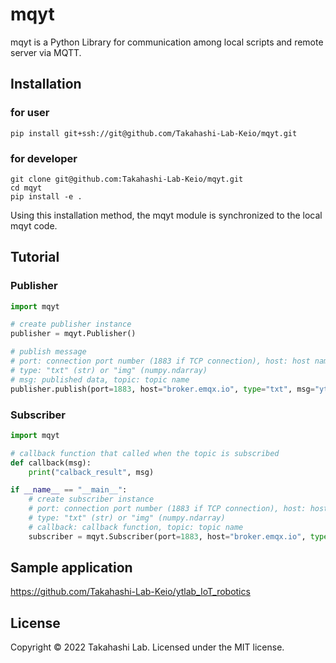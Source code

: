 # mqyt

mqyt is a Python Library for communication among local scripts and remote server via MQTT.

## Installation

### for user

```shell
pip install git+ssh://git@github.com/Takahashi-Lab-Keio/mqyt.git
```
### for developer

```shell
git clone git@github.com:Takahashi-Lab-Keio/mqyt.git
cd mqyt
pip install -e .
```

Using this installation method, the mqyt module is synchronized to the local mqyt code.

## Tutorial
### Publisher

```python
import mqyt

# create publisher instance
publisher = mqyt.Publisher()

# publish message
# port: connection port number (1883 if TCP connection), host: host name
# type: "txt" (str) or "img" (numpy.ndarray)
# msg: published data, topic: topic name
publisher.publish(port=1883, host="broker.emqx.io", type="txt", msg="ytlab", topic="topic_pub")
```
### Subscriber

```python
import mqyt

# callback function that called when the topic is subscribed
def callback(msg):
    print("calback_result", msg)

if __name__ == "__main__":
    # create subscriber instance
    # port: connection port number (1883 if TCP connection), host: host name
    # type: "txt" (str) or "img" (numpy.ndarray)
    # callback: callback function, topic: topic name
    subscriber = mqyt.Subscriber(port=1883, host="broker.emqx.io", type="txt", callback=callback, topic="topic_sub")

```

## Sample application
https://github.com/Takahashi-Lab-Keio/ytlab_IoT_robotics

## License
Copyright &copy; 2022 Takahashi Lab.
Licensed under the MIT license.
